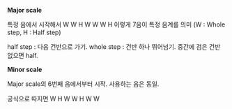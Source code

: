 

**Major scale**

특정 음에서 시작해서 W W H W W W H 이렇게 7음이 특정 음계를 의미
(W : Whole step, H : Half step)

half step : 다음 건반으로 가기.
whole step : 건반 하나 뛰어넘기. 중간에 검은 건반 없으면 half.

**Minor scale**

Major scale의 6번째 음에서부터 시작. 사용하는 음은 동일. 

공식으로 따지면 W H W W H W W
